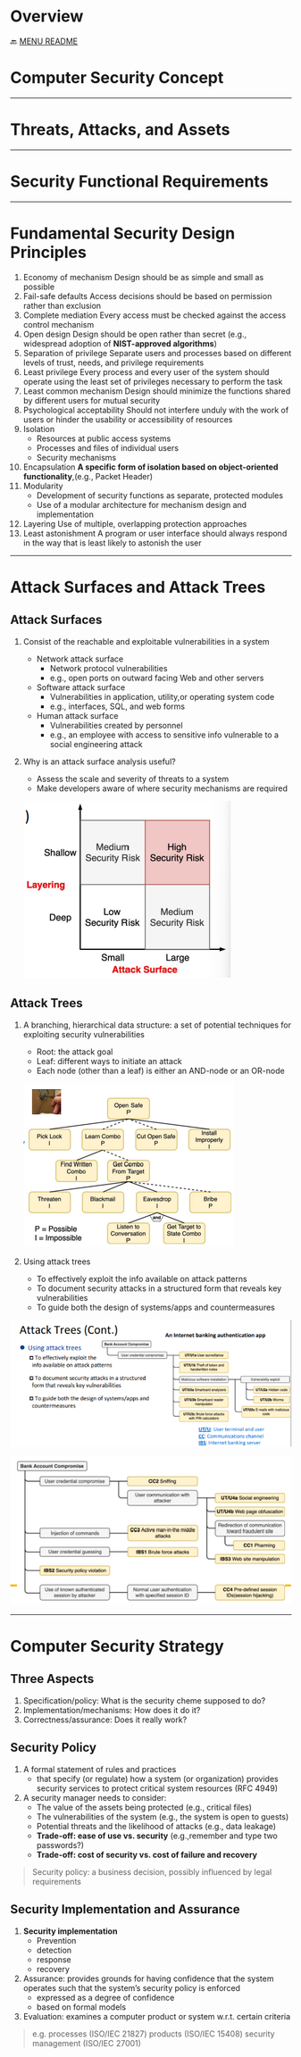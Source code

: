 Overview
===
🔙 [MENU README](../README.md)


# Computer Security Concept
---
# Threats, Attacks, and Assets
---
# Security Functional Requirements
---
# Fundamental Security Design Principles
1. Economy of mechanism
   Design should be as simple and small as possible
2. Fail-safe defaults
   Access decisions should be based on permission rather than exclusion
3. Complete mediation
   Every access must be checked against the access control mechanism
4. Open design
   Design should be open rather than secret 
   (e.g., widespread adoption of **NIST-approved algorithms**)
5. Separation of privilege
   Separate users and processes based on different levels of trust, needs, and privilege requirements
6. Least privilege
   Every process and every user of the system should operate using the least set of privileges necessary to perform the task
7. Least common mechanism
   Design should minimize the functions shared by different users for mutual security
8. Psychological acceptability
   Should not interfere unduly with the work of users or hinder the usability or accessibility of resources
9. Isolation
   - Resources at public access systems 
   - Processes and files of individual users
   - Security mechanisms 
10. Encapsulation
   **A specific form of isolation based on object-oriented functionality**,(e.g., Packet Header)
11. Modularity
    - Development of security functions as separate, protected modules
    - Use of a modular architecture for mechanism design and implementation
12. Layering
    Use of multiple, overlapping protection approaches
13. Least astonishment
    A program or user interface should always respond in the way that is least likely to astonish the user
---
# Attack Surfaces and Attack Trees
## Attack Surfaces
1. Consist of the reachable and exploitable vulnerabilities in a system
   - Network attack surface
     - Network protocol vulnerabilities
     - e.g., open ports on outward facing Web and other servers
   - Software attack surface
      - Vulnerabilities in application, utility,or operating system code
      - e.g., interfaces, SQL, and web forms
   - Human attack surface
     - Vulnerabilities created by personnel
     -  e.g., an employee with access to sensitive info vulnerable to a social engineering attack
2. Why is an attack surface analysis useful?
   - Assess the scale and severity of threats to a system
   - Make developers aware of where security mechanisms are required

   ![](../src/Attack%20Surfaces.png)


## Attack Trees
1. A branching, hierarchical data structure: a set of potential techniques for exploiting security vulnerabilities
   - Root: the attack goal
   - Leaf: different ways to initiate an attack
   -  Each node (other than a leaf) is either an AND-node or an OR-node

   ![](../src/Attack%20Trees.png)

2. Using attack trees
   - To effectively exploit the info available on attack patterns
   - To document security attacks in a structured form that reveals key vulnerabilities
   - To guide both the design of systems/apps and countermeasures

  ![](../src/Attack%20Trees%20-1.png)

  ![](../src/Attack%20Trees%20-2.png)

---
# Computer Security Strategy
## Three Aspects
1. Specification/policy: What is the security cheme supposed to do?
2. Implementation/mechanisms: How does it do it?
3. Correctness/assurance: Does it really work?

## Security Policy
1. A formal statement of rules and practices 
   - that specify (or regulate) how a system (or organization) provides security services to protect critical system resources (RFC 4949)
2. A security manager needs to consider:
   - The value of the assets being protected (e.g., critical files)
   - The vulnerabilities of the system (e.g., the system is open to guests)
   - Potential threats and the likelihood of attacks (e.g., data leakage)
   - **Trade-off: ease of use vs. security** (e.g.,remember and type two passwords?)
   - **Trade-off: cost of security vs. cost of failure and recovery**
> Security policy: a business decision, possibly influenced by legal requirements

## Security Implementation and Assurance
1. **Security implementation**
   - Prevention
   - detection
   - response
   - recovery
2. Assurance: provides grounds for having confidence that the system 
operates such that the system’s security policy is enforced
   - expressed as a degree of confidence
   - based on formal models
3. Evaluation: examines a computer product or system w.r.t. certain criteria

> e.g.
> processes (ISO/IEC 21827)
> products (ISO/IEC 15408)
> security management (ISO/IEC 27001)